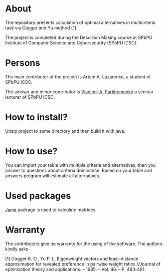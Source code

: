 # About

The repository presents calculation of optimal alternatives in multicriteria task via Cogger and Yu method [1].

The project is completed during the Descision Making course at SPbPU Institute of Computer Science and Cybersecurity (SPbPU ICSC).

# Persons
The main contributor of the project is Artem A. Lazarenko, a student of SPbPU ICSC.

The advisor and minor contributor is [Vladimir A. Parkhomenko](https://github.com/ParkhomenkoV) a seniour lecturer of SPbPU ICSC.


# How to install?
Unzip project to some directory and then build it with java.

# How to use?
You can import your table with multiple criteria and alternatives, then you answer to questions about criteria dominance. Based on your table and answers program will estimate all alternatives.

# Used packages
[Jama](https://math.nist.gov/javanumerics/jama/#Package) package is used to calculate matrices.


# Warranty
The contributors give no warranty for the using of the software. The authors kindly asks 


[1] Cogger K. O., Yu P. L. Eigenweight vectors and least-distance approximation for revealed preference in pairwise weight ratios //Journal of optimization theory and applications. – 1985. – Vol. 46. – P. 483-491.
